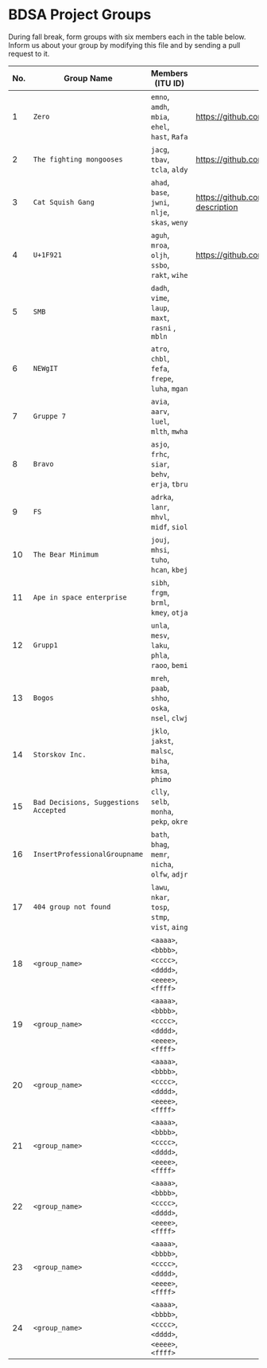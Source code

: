 # BDSA Project Groups

During fall break, form groups with six members each in the table below.
Inform us about your group by modifying this file and by sending a pull request to it.

|  No. | Group Name   | Members (ITU ID)                               | Repository URK |
|------|--------------|------------------------------------------------| ------------------------------------- |
|    1 | `Zero`       | `emno`, `amdh`, `mbia`, `ehel`, `hast`, `Rafa` | https://github.com/mikkel080/BDSA-GitInsight |
|    2 | `The fighting mongooses` | `jacg`, `tbav`, `tcla`, `aldy`     | https://github.com/Grumebob/GitInsight.git |
|    3 | `Cat Squish Gang` | `ahad`, `base`, `jwni`, `nlje`, `skas`, `weny` | https://github.com/AdamHadouTemsamani/project-description |
|    4 | `U+1F921`    | `aguh`, `mroa`, `oljh`, `ssbo`, `rakt`, `wihe` | https://github.com/WilliamHeidemann/GitInsight |
|    5 | `SMB`        | `dadh`, `vime`, `laup`, `maxt`, `rasni` , `mbln` |   |
|    6 | `NEWgIT`     | `atro`, `chbl`, `fefa`, `frepe`, `luha`, `mgan`|  |
|    7 | `Gruppe 7`   | `avia`, `aarv`, `luel`, `mlth`, `mwha`         |  |
|    8 | `Bravo`      | `asjo`, `frhc`, `siar`, `behv`, `erja`, `tbru` |  |
|    9 | `FS`         | `adrka`, `lanr`, `mhvl`, `midf`, `siol` |  |
|   10 | `The Bear Minimum` | `jouj`, `mhsi`, `tuho`, `hcan`, `kbej` |  |
|   11 | `Ape in space enterprise` | `sibh`, `frgm`, `brml`, `kmey`, `otja`|  |
|   12 | `Grupp1` | `unla`, `mesv`, `laku`, `phla`, `raoo`, `bemi` |  |
|   13 | `Bogos` | `mreh`, `paab`, `shho`, `oska`, `nsel`, `clwj` |  |
|   14 | `Storskov Inc.` | `jklo`, `jakst`, `malsc`, `biha`, `kmsa`, `phimo` |  |
|   15 | `Bad Decisions, Suggestions Accepted` | `clly`, `selb`, `monha`, `pekp`, `okre` |  |
|   16 | `InsertProfessionalGroupname` | `bath`, `bhag`, `memr`, `nicha`, `olfw`, `adjr` |  |
|   17 | `404 group not found` | `lawu`, `nkar`, `tosp`, `stmp`, `vist`, `aing` |  |
|   18 | `<group_name>` | `<aaaa>`, `<bbbb>`, `<cccc>`, `<dddd>`, `<eeee>`, `<ffff>` |  |
|   19 | `<group_name>` | `<aaaa>`, `<bbbb>`, `<cccc>`, `<dddd>`, `<eeee>`, `<ffff>` |  |
|   20 | `<group_name>` | `<aaaa>`, `<bbbb>`, `<cccc>`, `<dddd>`, `<eeee>`, `<ffff>` |  |
|   21 | `<group_name>` | `<aaaa>`, `<bbbb>`, `<cccc>`, `<dddd>`, `<eeee>`, `<ffff>` |  |
|   22 | `<group_name>` | `<aaaa>`, `<bbbb>`, `<cccc>`, `<dddd>`, `<eeee>`, `<ffff>` |  |
|   23 | `<group_name>` | `<aaaa>`, `<bbbb>`, `<cccc>`, `<dddd>`, `<eeee>`, `<ffff>` |  |
|   24 | `<group_name>` | `<aaaa>`, `<bbbb>`, `<cccc>`, `<dddd>`, `<eeee>`, `<ffff>` |  |

